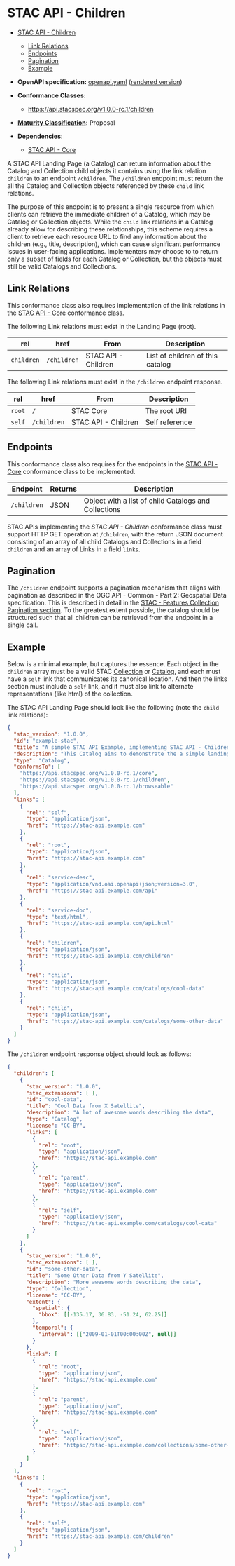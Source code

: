 # STAC API - Children

- [STAC API - Children](#stac-api---children)
  - [Link Relations](#link-relations)
  - [Endpoints](#endpoints)
  - [Pagination](#pagination)
  - [Example](#example)

- **OpenAPI specification:** [openapi.yaml](openapi.yaml) ([rendered version](https://api.stacspec.org/v1.0.0-rc.1/children))
- **Conformance Classes:** 
  - <https://api.stacspec.org/v1.0.0-rc.1/children>
- **[Maturity Classification](https://github.com/radiantearth/stac-api-spec/blob/main/README.md#maturity-classification):** Proposal
- **Dependencies**:
  - [STAC API - Core](https://github.com/radiantearth/stac-api-spec/blob/main/core)

A STAC API Landing Page (a Catalog) can return information about the Catalog and Collection child objects
it contains using the link relation `children` to an endpoint `/children`. The `/children` endpoint must
return the all the Catalog and Collection objects referenced by these `child` link relations.

The purpose of this endpoint is to present a single resource from which clients can retrieve
the immediate children of a Catalog, which may be Catalog or Collection objects.
While the `child` link relations in a Catalog already allow for describing these
relationships, this scheme requires a client to retrieve each resource URL to find any information about
the children (e.g., title, description), which can cause significant performance issues in user-facing
applications. Implementers may choose to to return only a subset of fields for each Catalog or Collection,
but the objects must still be valid Catalogs and Collections.

## Link Relations

This conformance class also requires implementation of the link relations in the
[STAC API - Core](https://github.com/radiantearth/stac-api-spec/blob/main/core) conformance class.

The following Link relations must exist in the Landing Page (root).

| **rel**    | **href**    | **From**            | **Description**                  |
| ---------- | ----------- | ------------------- | -------------------------------- |
| `children` | `/children` | STAC API - Children | List of children of this catalog |

The following Link relations must exist in the `/children` endpoint response.

| **rel** | **href**    | **From**            | **Description** |
| ------- | ----------- | ------------------- | --------------- |
| `root`  | `/`         | STAC Core           | The root URI    |
| `self`  | `/children` | STAC API - Children | Self reference  |

## Endpoints

This conformance class also requires for the endpoints in the
[STAC API - Core](https://github.com/radiantearth/stac-api-spec/blob/main/core) conformance class to be implemented.

| Endpoint    | Returns | Description                                          |
| ----------- | ------- | ---------------------------------------------------- |
| `/children` | JSON    | Object with a list of child Catalogs and Collections |

STAC APIs implementing the *STAC API - Children* conformance class must support HTTP GET operation at
`/children`, with the return JSON document consisting of an array of all child Catalogs and Collections in a field `children` and an 
array of Links in a field `links`.

## Pagination

The `/children` endpoint supports a pagination mechanism that aligns with pagination as described in the 
OGC API - Common - Part 2: Geospatial Data specification. This is described in detail in
the [STAC - Features Collection Pagination section](https://github.com/radiantearth/stac-api-spec/blob/main/ogcapi-features/README.md#collection-pagination).
To the greatest extent possible, the catalog should be structured such that all children can be
retrieved from the endpoint in a single call.

## Example

Below is a minimal example, but captures the essence. Each object in the `children` array 
must be a valid STAC [Collection](https://github.com/radiantearth/stac-spec/blob/v1.0.0/collection-spec/README.md) or [Catalog](https://github.com/radiantearth/stac-spec/blob/v1.0.0/catalog-spec/README.md),
and each must have a `self` link that communicates its canonical location. And then 
the links section must include a `self` link, and it must also link to alternate representations
(like html) of the collection.

The STAC API Landing Page should look like the following (note the `child` link relations):

```json
{
  "stac_version": "1.0.0",
  "id": "example-stac",
  "title": "A simple STAC API Example, implementing STAC API - Children",
  "description": "This Catalog aims to demonstrate the a simple landing page",
  "type": "Catalog",
  "conformsTo": [
    "https://api.stacspec.org/v1.0.0-rc.1/core",
    "https://api.stacspec.org/v1.0.0-rc.1/children",
    "https://api.stacspec.org/v1.0.0-rc.1/browseable"
  ],
  "links": [
    {
      "rel": "self",
      "type": "application/json",
      "href": "https://stac-api.example.com"
    },
    {
      "rel": "root",
      "type": "application/json",
      "href": "https://stac-api.example.com"
    },
    {
      "rel": "service-desc",
      "type": "application/vnd.oai.openapi+json;version=3.0",
      "href": "https://stac-api.example.com/api"
    },
    {
      "rel": "service-doc",
      "type": "text/html",
      "href": "https://stac-api.example.com/api.html"
    },
    {
      "rel": "children",
      "type": "application/json",
      "href": "https://stac-api.example.com/children"
    },
    {
      "rel": "child",
      "type": "application/json",
      "href": "https://stac-api.example.com/catalogs/cool-data"
    },
    {
      "rel": "child",
      "type": "application/json",
      "href": "https://stac-api.example.com/catalogs/some-other-data"
    }
  ]
}
```

The `/children` endpoint response object should look as follows:

```json
{
  "children": [
    {
      "stac_version": "1.0.0",
      "stac_extensions": [ ],
      "id": "cool-data",
      "title": "Cool Data from X Satellite",
      "description": "A lot of awesome words describing the data",
      "type": "Catalog",
      "license": "CC-BY",
      "links": [
        {
          "rel": "root",
          "type": "application/json",
          "href": "https://stac-api.example.com"
        },
        {
          "rel": "parent",
          "type": "application/json",
          "href": "https://stac-api.example.com"
        },
        {
          "rel": "self",
          "type": "application/json",
          "href": "https://stac-api.example.com/catalogs/cool-data"
        }
      ]
    },
    {
      "stac_version": "1.0.0",
      "stac_extensions": [ ],
      "id": "some-other-data",
      "title": "Some Other Data from Y Satellite",
      "description": "More awesome words describing the data",
      "type": "Collection",
      "license": "CC-BY",
      "extent": {
        "spatial": {
          "bbox": [[-135.17, 36.83, -51.24, 62.25]]
        },
        "temporal": {
          "interval": [["2009-01-01T00:00:00Z", null]]
        }
      },
      "links": [
        {
          "rel": "root",
          "type": "application/json",
          "href": "https://stac-api.example.com"
        },
        {
          "rel": "parent",
          "type": "application/json",
          "href": "https://stac-api.example.com"
        },
        {
          "rel": "self",
          "type": "application/json",
          "href": "https://stac-api.example.com/collections/some-other-data"
        }
      ]
    }
  ],
  "links": [
    {
      "rel": "root",
      "type": "application/json",
      "href": "https://stac-api.example.com"
    },
    {
      "rel": "self",
      "type": "application/json",
      "href": "https://stac-api.example.com/children"
    }
  ]
}
```
